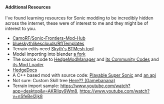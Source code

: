 #### Additional Resources
I've found learning resources for Sonic modding to be incredibly hidden across the internet, these were of interest to me and they might be of interest to you.
- [CamoRF/Sonic-Frontiers-Mod-Hub](https://github.com/CamoRF/Sonic-Frontiers-Mod-Hub)
- [blueskythlikesclouds/RflTemplates](https://github.com/blueskythlikesclouds/RflTemplates)
- Terrain edits need [Skyth's BTMesh tool](https://github.com/blueskythlikesclouds/btmesh)
- Model importing into blender [a fork](https://youtu.be/cAGYd8oWM2o)
- The source code to [HedgeModManager](https://github.com/thesupersonic16/HedgeModManager)
  and [its Community Codes](https://github.com/hedge-dev/HMMCodes)
  and [its Mod Loader](https://github.com/hedge-dev/HE2ModLoader)
- [HedgeDocs](https://hedgedocs.com/)
- A C++ based mod with source code: [Playable Super Sonic](https://github.com/Sora-yx/SF-Super-Sonic) and [an api](https://github.com/DeaTh-G/rangers-api)
- Not sure: Custom Skill tree [Here?? (Gamebanana)](https://gamebanana.com/mods/448759)
- Terrain import sample: https://www.youtube.com/watch?app=desktop&v=AKRlIqv9Wm8, https://www.youtube.com/watch?v=nSfeBel2jk8
